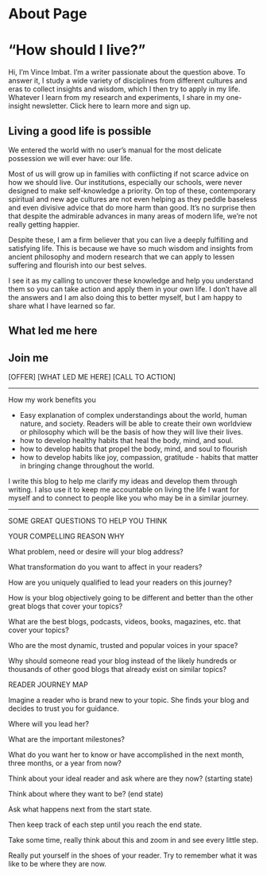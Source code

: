 # About Page

# “How should I live?”

Hi, I’m Vince Imbat. I’m a writer passionate about the question above. To answer it, I study a wide variety of disciplines from different cultures and eras to collect insights and wisdom, which I then try to apply in my life. Whatever I learn from my research and experiments, I share in my one-insight newsletter. Click here to learn more and sign up.

## Living a good life is possible

We entered the world with no user’s manual for the most delicate possession we will ever have: our life.

Most of us will grow up in families with conflicting if not scarce advice on how we should live. Our institutions, especially our schools, were never designed to make self-knowledge a priority. On top of these, contemporary spiritual and new age cultures are not even helping as they peddle baseless and even divisive advice that do more harm than good. It’s no surprise then that despite the admirable advances in many areas of modern life, we’re not really getting happier.

Despite these, I am a firm believer that you can live a deeply fulfilling and satisfying life. This is because we have so much wisdom and insights from ancient philosophy and modern research that we can apply to lessen suffering and flourish into our best selves.

I see it as my calling to uncover these knowledge and help you understand them so you can take action and apply them in your own life. I don’t have all the answers and I am also doing this to better myself, but I am happy to share what I have learned so far.

## What led me here

## Join me

[OFFER]
[WHAT LED ME HERE]
[CALL TO ACTION]

---

How my work benefits you

- Easy explanation of complex understandings about the world, human nature, and society. Readers will be able to create their own worldview or philosophy which will be the basis of how they will live their lives.
- how to develop healthy habits that heal the body, mind, and soul.
- how to develop habits that propel the body, mind, and soul to flourish
- how to develop habits like joy, compassion, gratitude - habits that matter in bringing change throughout the world.

I write this blog to help me clarify my ideas and develop them through writing. I also use it to keep me accountable on living the life I want for myself and to connect to people like you who may be in a similar journey.

---

SOME GREAT QUESTIONS TO HELP YOU THINK

YOUR COMPELLING REASON WHY

What problem, need or desire will your blog address?

What transformation do you want to affect in your readers?

How are you uniquely qualified to lead your readers on this journey?

How is your blog objectively going to be different and better than the other great blogs that cover your topics?

What are the best blogs, podcasts, videos, books, magazines, etc. that cover your topics?

Who are the most dynamic, trusted and popular voices in your space?

Why should someone read your blog instead of the likely hundreds or thousands of other good blogs that already exist on similar topics?

READER JOURNEY MAP

Imagine a reader who is brand new to your topic. She finds your blog and decides to trust you for guidance.

Where will you lead her?

What are the important milestones?

What do you want her to know or have accomplished in the next month, three months, or a year from now?

Think about your ideal reader and ask where are they now? (starting state)

Think about where they want to be? (end state)

Ask what happens next from the start state.

Then keep track of each step until you reach the end state.

Take some time, really think about this and zoom in and see every little step.

Really put yourself in the shoes of your reader. Try to remember what it was like to be where they are now.

